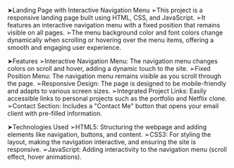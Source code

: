 
➤Landing Page with Interactive Navigation Menu
 ➢This project is a responsive landing page built using HTML, CSS, and JavaScript. 
 ➢It features an interactive navigation menu with a fixed position that remains visible on all pages. 
 ➢The menu background color and font colors change dynamically when scrolling or hovering over the menu items, offering a smooth and engaging user experience.

➤Features
  ➢Interactive Navigation Menu: The navigation menu changes colors on scroll and hover, adding a dynamic touch to the site.
  ➢Fixed Position Menu: The navigation menu remains visible as you scroll through the page.
  ➢Responsive Design: The page is designed to be mobile-friendly and adapts to various screen sizes.
  ➢Integrated Project Links: Easily accessible links to personal projects such as the portfolio and Netflix clone.
  ➢Contact Section: Includes a "Contact Me" button that opens your email client with pre-filled information.

➤Technologies Used
  ➢HTML5: Structuring the webpage and adding elements like navigation, buttons, and content.
  ➢CSS3: For styling the layout, making the navigation interactive, and ensuring the site is responsive.
  ➢JavaScript: Adding interactivity to the navigation menu (scroll effect, hover animations).
